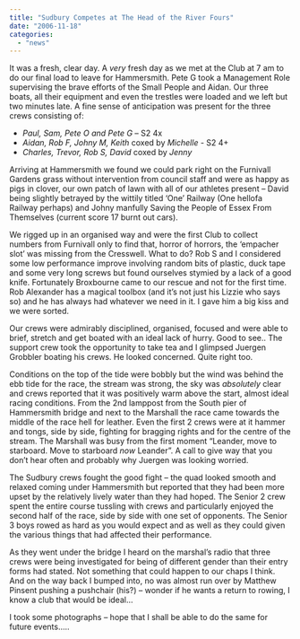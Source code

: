 ```yaml
---
title: "Sudbury Competes at The Head of the River Fours"
date: "2006-11-18"
categories:
  - "news"
---
```


It was a fresh, clear day. A _very_ fresh day as we met at the Club at 7 am to do our final load to leave for Hammersmith. Pete G took a Management Role supervising the brave efforts of the Small People and Aidan. Our three boats, all their equipment and even the trestles were loaded and we left but two minutes late. A fine sense of anticipation was present for the three crews consisting of:

- _Paul, Sam, Pete O and Pete G_ – S2 4x
- _Aidan, Rob F, Johny M, Keith_ coxed by _Michelle_ - S2 4+
- _Charles, Trevor, Rob S, David_ coxed by _Jenny_

Arriving at Hammersmith we found we could park right on the Furnivall Gardens grass without intervention from council staff and were as happy as pigs in clover, our own patch of lawn with all of our athletes present – David being slightly betrayed by the wittily titled ‘One’ Railway (One hellofa Railway perhaps) and Johny manfully Saving the People of Essex From Themselves (current score 17 burnt out cars).

We rigged up in an organised way and were the first Club to collect numbers from Furnivall only to find that, horror of horrors, the ‘empacher slot’ was missing from the Cresswell. What to do? Rob S and I considered some low performance improve involving random bits of plastic, duck tape and some very long screws but found ourselves stymied by a lack of a good knife. Fortunately Broxbourne came to our rescue and not for the first time. Rob Alexander has a magical toolbox (and it’s not just his Lizzie who says so) and he has always had whatever we need in it. I gave him a big kiss and we were sorted.

Our crews were admirably disciplined, organised, focused and were able to brief, stretch and get boated with an ideal lack of hurry. Good to see.. The support crew took the opportunity to take tea and I glimpsed Juergen Grobbler boating his crews. He looked concerned. Quite right too.

Conditions on the top of the tide were bobbly but the wind was behind the ebb tide for the race, the stream was strong, the sky was _absolutely_ clear and crews reported that it was positively warm above the start, almost ideal racing conditions. From the 2nd lamppost from the South pier of Hammersmith bridge and next to the Marshall the race came towards the middle of the race hell for leather. Even the first 2 crews were at it hammer and tongs, side by side, fighting for bragging rights and for the centre of the stream. The Marshall was busy from the first moment “Leander, move to starboard. Move to starboard _now_ Leander”. A call to give way that you don’t hear often and probably why Juergen was looking worried.

The Sudbury crews fought the good fight – the quad looked smooth and relaxed coming under Hammersmith but reported that they had been more upset by the relatively lively water than they had hoped. The Senior 2 crew spent the entire course tussling with crews and particularly enjoyed the second half of the race, side by side with one set of opponents. The Senior 3 boys rowed as hard as you would expect and as well as they could given the various things that had affected their performance.

As they went under the bridge I heard on the marshal’s radio that three crews were being investigated for being of different gender than their entry forms had stated. Not something that could happen to our chaps I think. And on the way back I bumped into, no was almost run over by Matthew Pinsent pushing a pushchair (his?) – wonder if he wants a return to rowing, I know a club that would be ideal...

I took some photographs – hope that I shall be able to do the same for future events…..
